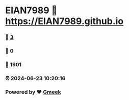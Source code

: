 # EIAN7989 :link: https://EIAN7989.github.io 
### :page_facing_up: [3](https://EIAN7989.github.io/tag.html) 
### :speech_balloon: 0 
### :hibiscus: 1901 
### :alarm_clock: 2024-06-23 10:20:16 
### Powered by :heart: [Gmeek](https://github.com/Meekdai/Gmeek)
